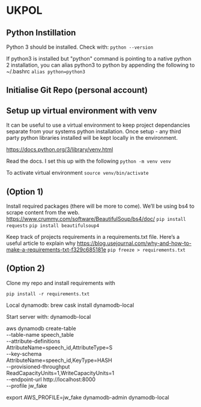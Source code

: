 # UKPOL

## Python Instillation

Python 3 should be installed. Check with:
`python --version`

If python3 is installed but "python" command is pointing to a native python 2 installation, you can alias python3 to python by appending the following to ~/.bashrc
`alias python=python3`

## Initialise Git Repo (personal account)

## Setup up virtual environment with venv

It can be useful to use a virtual environment to keep project dependancies separate from your systems python installation. Once setup - any third party python libraries installed will be kept locally in the environment.

https://docs.python.org/3/library/venv.html

Read the docs. I set this up with the following
`python -m venv venv`

To activate virtual environment
`source venv/bin/activate`

## (Option 1)

Install required packages (there will be more to come). We’ll be using bs4 to scrape content from the web.
https://www.crummy.com/software/BeautifulSoup/bs4/doc/
`pip install requests`
`pip install beautifulsoup4`

Keep track of projects requirements in a requirements.txt file. Here’s a useful article to explain why
https://blog.usejournal.com/why-and-how-to-make-a-requirements-txt-f329c685181e
`pip freeze > requirements.txt`

## (Option 2)

Clone my repo and install requirements with

`pip install -r requirements.txt`

Local dynamodb:
brew cask install dynamodb-local

Start server with:
dynamodb-local

aws dynamodb create-table \
 --table-name speech_table \
 --attribute-definitions \
 AttributeName=speech_id,AttributeType=S \
 --key-schema \
 AttributeName=speech_id,KeyType=HASH \
 --provisioned-throughput \
 ReadCapacityUnits=1,WriteCapacityUnits=1 \
 --endpoint-url http://localhost:8000 \
--profile jw_fake

export AWS_PROFILE=jw_fake
dynamodb-admin
dynamodb-local
